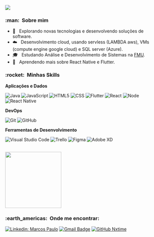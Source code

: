 ![](https://komarev.com/ghpvc/?username=nxtime&color=006bed)

<h3> :man: &nbsp;Sobre mim </h3>

- 🤔 &nbsp; Explorando novas tecnologias e desenvolvendo soluções de software.
- ☁️ &nbsp; Desenvolvimento cloud, usando servless (LAMBDA aws), VMs (compute engine google cloud) e SQL server (Azure).
- 🎓 &nbsp; Estudando Análise e Desenvolvimento de Sistemas na <a href="https://portal.fmu.br/">FMU</a>.
- 🌱 &nbsp; Aprendendo mais sobre React Native e Flutter. 

<h3> :rocket: &nbsp;Minhas Skills </h3>

**Aplicações e Dados**

  ![Java](https://img.shields.io/badge/-Java-333333?style=flat&logo=Java&logoColor=fff&color=007396)
  ![JavaScript](https://img.shields.io/badge/-JavaScript-333333?style=flat&logo=javascript&logoColor=ffffff&color=f5e536)
  ![HTML5](https://img.shields.io/badge/-HTML5-333333?style=flat&logo=HTML5&color=c45e2b&logoColor=fff)
  ![CSS](https://img.shields.io/badge/-CSS-333333?style=flat&logo=CSS3&logoColor=fff&color=2a76b0)
  ![Flutter](https://img.shields.io/badge/-Flutter-333333?style=flat&logo=Flutter&color=66B1F1&logoColor=fff)
  ![React](https://img.shields.io/badge/-React-333333?style=flat&logo=react&color=61DAFB&logoColor=fff)
  ![Node](https://img.shields.io/badge/-Node-333333?style=flat&logo=node&color=90C53F&logoColor=fff)
  ![React Native](https://img.shields.io/badge/-React%20Native-333333?style=flat&logo=react&color=61DAFB&logoColor=fff)

**DevOps**

  ![Git](https://img.shields.io/badge/-Git-333333?style=flat&logo=git)
  ![GitHub](https://img.shields.io/badge/-GitHub-333333?style=flat&logo=github)

**Ferramentas de Desenvolvimento**

  ![Visual Studio Code](https://img.shields.io/badge/-Visual%20Studio%20Code-333333?style=flat&logo=visual-studio-code&color=007ACC&logoColor=fff)
  ![Trello](https://img.shields.io/badge/-Trello-333333?style=flat&logo=trello&color=164e9c&logoColor=fff)
  ![Figma](https://img.shields.io/badge/-Figma-333333?style=flat&logo=figma&logoColor=fff&color=EA4C1D)
  ![Adobe XD](https://img.shields.io/badge/-Adobe%20XD-333333?style=flat&logo=adobe-xd&logoColor=fff&color=870e54)

<br/>

<a href="https://github.com/nxtime">
  <img height="180em" src="https://github-readme-stats.vercel.app/api?username=nxtime&theme=dracula&show_icons=true" />
</a>

<br/>

<h3> :earth_americas: &nbsp;Onde me encontrar: </h3> 

[![Linkedin: Marcos Paulo](https://img.shields.io/badge/-Marcos%20Paulo-blue?style=flat-square&logo=Linkedin&logoColor=white&link=LINK-DO-SEU-LINKEDIN)](https://www.linkedin.com/in/marcos-paulo-822b18157/)
[![Gmail Badge](https://img.shields.io/badge/-marcos.paulodasilva.mp@gmail.com-006bed?style=flat-square&logo=Gmail&logoColor=white&link=mailto:marcos.paulodasilva.mp@gmail.com)](mailto:marcos.paulodasilva.mp@gmail.com)
[![GitHub Nxtime]( https://img.shields.io/github/followers/nxtime?label=follow&style=social)](https://github.com/nxtime)

